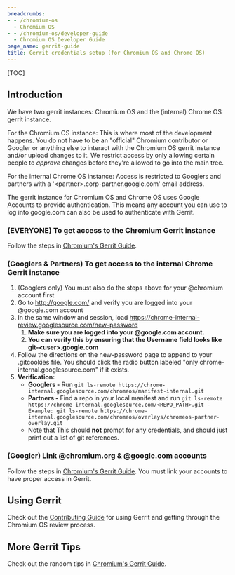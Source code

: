 ```yaml
---
breadcrumbs:
- - /chromium-os
  - Chromium OS
- - /chromium-os/developer-guide
  - Chromium OS Developer Guide
page_name: gerrit-guide
title: Gerrit credentials setup (for Chromium OS and Chrome OS)
---
```


[TOC]

## Introduction

We have two gerrit instances: Chromium OS and the (internal) Chrome OS gerrit
instance.

For the Chromium OS instance: This is where most of the development happens. You
do not have to be an "official" Chromium contributor or Googler or anything else
to interact with the Chromium OS gerrit instance and/or upload changes to it. We
restrict access by only allowing certain people to *approve* changes before
they're allowed to go into the main tree.

For the internal Chrome OS instance: Access is restricted to Googlers and
partners with a '&lt;partner&gt;.corp-partner.google.com' email address.

The gerrit instance for Chromium OS and Chrome OS uses Google Accounts to
provide authentication. This means any account you can use to log into
google.com can also be used to authenticate with Gerrit.

### (EVERYONE) To get access to the Chromium Gerrit instance

Follow the steps in [Chromium's Gerrit Guide](/developers/gerrit-guide).

### (Googlers & Partners) To get access to the internal Chrome Gerrit instance

1.  (Googlers only) You must also do the steps above for your @chromium
            account first
2.  Go to <http://google.com/> and verify you are logged into your
            @google.com account
3.  In the same window and session, load
            <https://chrome-internal-review.googlesource.com/new-password>
    1.  **Make sure you are logged into your @google.com account.**
    2.  **You can verify this by ensuring that the Username field looks
                like git-&lt;user&gt;.google.com**
4.  Follow the directions on the new-password page to append to your
            .gitcookies file. You should click the radio button labeled "only
            chrome-internal.googlesource.com" if it exists.
5.  **Verification:**
    *   **Googlers -** Run `git ls-remote
                https://chrome-internal.googlesource.com/chromeos/manifest-internal.git`
    *   **Partners -** Find a repo in your local manifest and run `git
                ls-remote
                https://chrome-internal.googlesource.com/<REPO_PATH>.git -
                Example: git ls-remote
                https://chrome-internal.googlesource.com/chromeos/overlays/chromeos-partner-overlay.git`
    *   Note that This should **not** prompt for any credentials, and
                should just print out a list of git references.

### (Googler) Link @chromium.org & @google.com accounts

Follow the steps in [Chromium's Gerrit Guide](/developers/gerrit-guide). You
must link your accounts to have proper access in Gerrit.

## **Using Gerrit**

Check out the [Contributing
Guide](https://chromium.googlesource.com/chromiumos/docs/+/HEAD/contributing.md)
for using Gerrit and getting through the Chromium OS review process.

## More Gerrit Tips

Check out the random tips in [Chromium's Gerrit
Guide](/developers/gerrit-guide).
